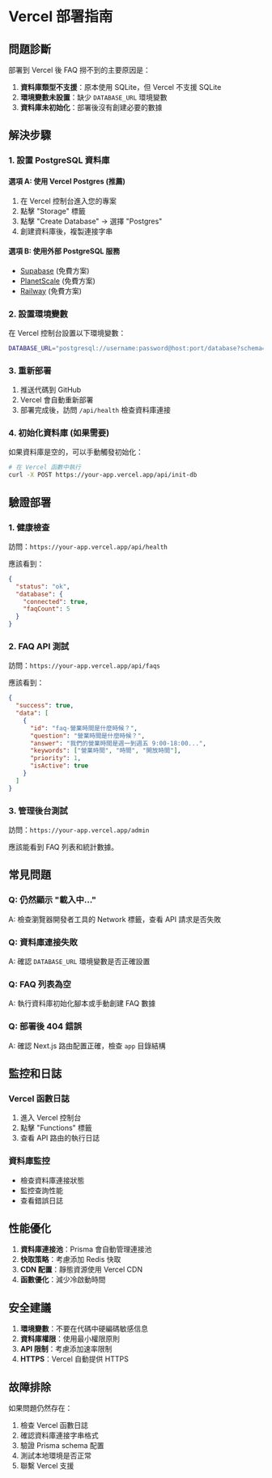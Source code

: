 # Vercel 部署指南

## 問題診斷

部署到 Vercel 後 FAQ 撈不到的主要原因是：

1. **資料庫類型不支援**：原本使用 SQLite，但 Vercel 不支援 SQLite
2. **環境變數未設置**：缺少 `DATABASE_URL` 環境變數
3. **資料庫未初始化**：部署後沒有創建必要的數據

## 解決步驟

### 1. 設置 PostgreSQL 資料庫

#### 選項 A: 使用 Vercel Postgres (推薦)
1. 在 Vercel 控制台進入您的專案
2. 點擊 "Storage" 標籤
3. 點擊 "Create Database" → 選擇 "Postgres"
4. 創建資料庫後，複製連接字串

#### 選項 B: 使用外部 PostgreSQL 服務
- [Supabase](https://supabase.com) (免費方案)
- [PlanetScale](https://planetscale.com) (免費方案)
- [Railway](https://railway.app) (免費方案)

### 2. 設置環境變數

在 Vercel 控制台設置以下環境變數：

```bash
DATABASE_URL="postgresql://username:password@host:port/database?schema=public"
```

### 3. 重新部署

1. 推送代碼到 GitHub
2. Vercel 會自動重新部署
3. 部署完成後，訪問 `/api/health` 檢查資料庫連接

### 4. 初始化資料庫 (如果需要)

如果資料庫是空的，可以手動觸發初始化：

```bash
# 在 Vercel 函數中執行
curl -X POST https://your-app.vercel.app/api/init-db
```

## 驗證部署

### 1. 健康檢查
訪問：`https://your-app.vercel.app/api/health`

應該看到：
```json
{
  "status": "ok",
  "database": {
    "connected": true,
    "faqCount": 5
  }
}
```

### 2. FAQ API 測試
訪問：`https://your-app.vercel.app/api/faqs`

應該看到：
```json
{
  "success": true,
  "data": [
    {
      "id": "faq-營業時間是什麼時候？",
      "question": "營業時間是什麼時候？",
      "answer": "我們的營業時間是週一到週五 9:00-18:00...",
      "keywords": ["營業時間", "時間", "開放時間"],
      "priority": 1,
      "isActive": true
    }
  ]
}
```

### 3. 管理後台測試
訪問：`https://your-app.vercel.app/admin`

應該能看到 FAQ 列表和統計數據。

## 常見問題

### Q: 仍然顯示 "載入中..."
A: 檢查瀏覽器開發者工具的 Network 標籤，查看 API 請求是否失敗

### Q: 資料庫連接失敗
A: 確認 `DATABASE_URL` 環境變數是否正確設置

### Q: FAQ 列表為空
A: 執行資料庫初始化腳本或手動創建 FAQ 數據

### Q: 部署後 404 錯誤
A: 確認 Next.js 路由配置正確，檢查 `app` 目錄結構

## 監控和日誌

### Vercel 函數日誌
1. 進入 Vercel 控制台
2. 點擊 "Functions" 標籤
3. 查看 API 路由的執行日誌

### 資料庫監控
- 檢查資料庫連接狀態
- 監控查詢性能
- 查看錯誤日誌

## 性能優化

1. **資料庫連接池**：Prisma 會自動管理連接池
2. **快取策略**：考慮添加 Redis 快取
3. **CDN 配置**：靜態資源使用 Vercel CDN
4. **函數優化**：減少冷啟動時間

## 安全建議

1. **環境變數**：不要在代碼中硬編碼敏感信息
2. **資料庫權限**：使用最小權限原則
3. **API 限制**：考慮添加速率限制
4. **HTTPS**：Vercel 自動提供 HTTPS

## 故障排除

如果問題仍然存在：

1. 檢查 Vercel 函數日誌
2. 確認資料庫連接字串格式
3. 驗證 Prisma schema 配置
4. 測試本地環境是否正常
5. 聯繫 Vercel 支援
